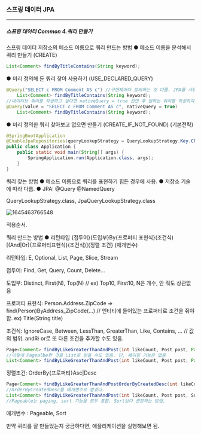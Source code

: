 <h3>스프링 데이터 JPA</h3>
<hr/>
<h5>스프링 데이터 Common 4.쿼리 만들기</h5>

스프링 데이터 저장소의 메소드 이름으로 쿼리 만드는 방법
● 메소드 이름을 분석해서 쿼리 만들기 (CREATE)

```java
List<Comment> findByTitleContains(String keyword);
```

● 미리 정의해 둔 쿼리 찾아 사용하기 (USE_DECLARED_QUERY)

```java
@Query("SELECT c FROM Comment AS c") //구현체마다 정의하는 것 다름. JPA를 사용하고 있으므로 jpql을 기본값으로 사용.
    List<Comment> findByTitleContains(String keyword);
//네이티브 쿼리를 작성하고 싶다면 nativeQuery = true 선언 후 원하는 쿼리를 작성하여 사용하면 됨.
@Query(value = "SELECT c FROM Comment AS c", nativeQuery = true)
    List<Comment> findByTitleContains(String keyword);
```

● 미리 정의한 쿼리 찾아보고 없으면 만들기 (CREATE_IF_NOT_FOUND) (기본전략)

```java
@SpringBootApplication
@EnableJpaRepositories(queryLookupStrategy = QueryLookupStrategy.Key.CREATE_IF_NOT_FOUND) //이렇게 설정 가능
public class Application {
    public static void main(String[] args) {
        SpringApplication.run(Application.class, args);
    }
}
```

쿼리 찾는 방법
● 메소드 이름으로 쿼리를 표현하기 힘든 경우에 사용.
● 저장소 기술에 따라 다름.
● JPA: @Query @NamedQuery

QueryLookupStrategy.class, JpaQueryLookupStrategy.class

![1645463766548](https://user-images.githubusercontent.com/43261300/155001239-d2914c77-8ebe-4a27-810b-7caebb447344.png)

적용순서.



쿼리 만드는 방법
● 리턴타입 {접두어}{도입부}By{프로퍼티 표현식}(조건식)[(And|Or){프로퍼티표현식}(조건식)]{정렬 조건} (매개변수)

리턴타입: E, Optional, List, Page, Slice, Stream

접두어: Find, Get, Query, Count, Delete...

도입부: Distinct, First(N), Top(N) // ex) Top10, First10, N은 개수, 안 줘도 상관없음

프로퍼티 표현식: Person.Address.ZipCode => find(Person)ByAddress_ZipCode(...) // 엔티티에 들어있는 프로퍼티로 조건을 줘야 함. ex) Title(String title)

조건식: IgnoreCase, Between, LessThan, GreaterThan, Like, Contains, ... // 값의 범위. and와 or로 또 다른 조건을 추가할 수도 있음.

```java
Page<Comment> findByLikeGreaterThanAndPost(int likeCount, Post post, Pageable pageable); //post에 들어있으면서 likeCount보다 많은 경우를 찾아보겠다. Page로 받으려면 Pageable를 줘야 해당 정보를 사용해서 Page에 값을 담아올 수 있음.
//이렇게 Pagealbe한 것을 List로 받을 수도 있음. 단, 페이징 기능은 없음
List<Comment> findByLikeGreaterThanAndPost(int likeCount, Post post, Pageable pageable);
```

정렬조건: OrderBy{프로퍼티}Asc|Desc

```java
Page<Comment> findByLikeGreaterThanAndPostOrderByCreatedDesc(int likeCount, Post post, Pageable pageable);
//OrderByCreatedDesc를 매개변수로 받겠다.
List<Comment> findByLikeGreaterThanAndPost(int likeCount, Post post, Sort sort);
//Pageable는 paging, sort 기능을 모두 포함. Sort보다 권장하는 방법.
```

매개변수 : Pageable, Sort

만약 쿼리를 잘 만들었는지 궁금하다면, 애플리케이션을 실행해보면 됨. 

